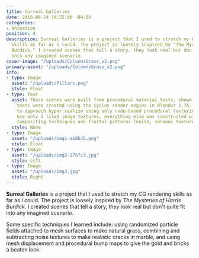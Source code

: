 ```yaml
---
title: Surreal Galleries
date: 2016-08-24 14:55:00 -04:00
categories:
- Animation
position: 4
description: Surreal Galleries is a project that I used to stretch my CG rendering
  skills as far as I could. The project is loosely inspired by "The Mysteries of Harris
  Burdick." I created scenes that tell a story, they look real but don't quite fit
  into any imagined scenario.
cover-image: "/uploads/ColumnsGrass_v2.png"
primary-asset: "/uploads/ColumnsGrass_v2.png"
info:
- type: Image
  asset: "/uploads/Pillars.png"
  style: Float
- type: Text
  asset: These scenes were built from procedural material tests, shown below. The
    tests were created using the cycles render engine in Blender 2.76. The goal was
    to approach hyper realism using only node-based procedural texturing. The renders
    use only 3 tiled image textures, everything else was constructed with various
    compositing techniques and fractal patterns (noise, voronoi textures, etc.).
  style: None
- type: Image
  asset: "/uploads/img1-a10645.png"
  style: Float
- type: Image
  asset: "/uploads/img2-27bfc3.jpg"
  style: Left
- type: Image
  asset: "/uploads/img3.jpg"
  style: Right
---
```


**Surreal Galleries** is a project that I used to stretch my CG rendering skills as far as I could. The project is loosely inspired by *The Mysteries of Harris Burdick*. I created scenes that tell a story, they look real but don't quite fit into any imagined scenario.

Some specific techniques I learned include: using randomized particle fields attached to mesh surfaces to make natural grass, combining and subtracting noise textures to make realistic cracks in marble, and using mesh displacement and procedural bump maps to give the gold and bricks a beaten look.